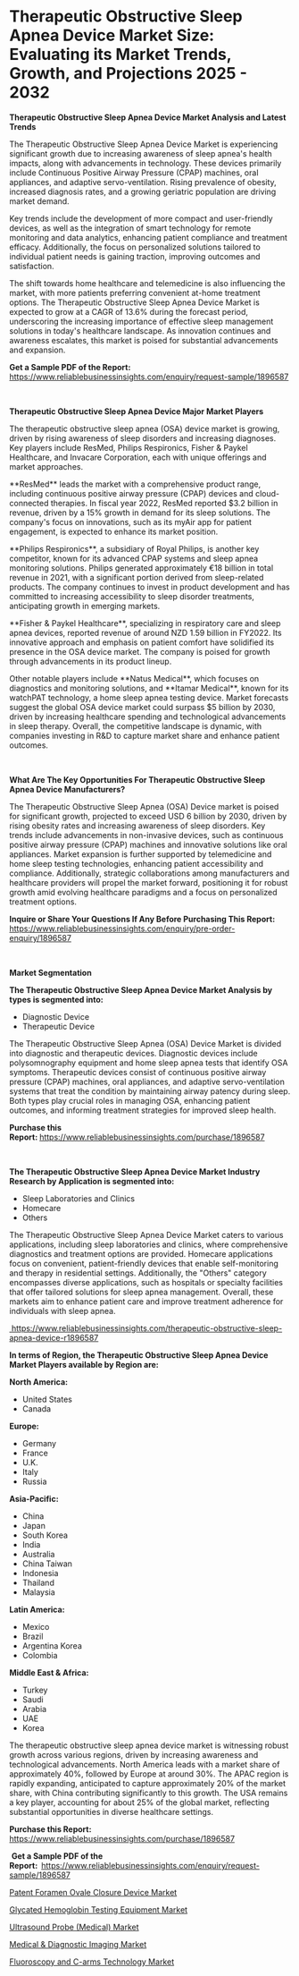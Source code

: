 <p><h1>Therapeutic Obstructive Sleep Apnea Device Market Size: Evaluating its Market Trends, Growth, and Projections 2025 - 2032</h1></p><p><strong>Therapeutic Obstructive Sleep Apnea Device Market Analysis and Latest Trends</strong></p>
<p><p>The Therapeutic Obstructive Sleep Apnea Device Market is experiencing significant growth due to increasing awareness of sleep apnea's health impacts, along with advancements in technology. These devices primarily include Continuous Positive Airway Pressure (CPAP) machines, oral appliances, and adaptive servo-ventilation. Rising prevalence of obesity, increased diagnosis rates, and a growing geriatric population are driving market demand.</p><p>Key trends include the development of more compact and user-friendly devices, as well as the integration of smart technology for remote monitoring and data analytics, enhancing patient compliance and treatment efficacy. Additionally, the focus on personalized solutions tailored to individual patient needs is gaining traction, improving outcomes and satisfaction.</p><p>The shift towards home healthcare and telemedicine is also influencing the market, with more patients preferring convenient at-home treatment options. The Therapeutic Obstructive Sleep Apnea Device Market is expected to grow at a CAGR of 13.6% during the forecast period, underscoring the increasing importance of effective sleep management solutions in today's healthcare landscape. As innovation continues and awareness escalates, this market is poised for substantial advancements and expansion.</p></p>
<p><strong>Get a Sample PDF of the Report:&nbsp;</strong> <a href="https://www.reliablebusinessinsights.com/enquiry/request-sample/1896587?utm_campaign=1847&utm_medium=2&utm_source=Github&utm_content=ia&utm_term=05032025&utm_id=therapeutic-obstructive-sleep-apnea-device">https://www.reliablebusinessinsights.com/enquiry/request-sample/1896587</a></p>
<p>&nbsp;</p>
<p><strong>Therapeutic Obstructive Sleep Apnea Device Major Market Players</strong></p>
<p><p>The therapeutic obstructive sleep apnea (OSA) device market is growing, driven by rising awareness of sleep disorders and increasing diagnoses. Key players include ResMed, Philips Respironics, Fisher & Paykel Healthcare, and Invacare Corporation, each with unique offerings and market approaches.</p><p>**ResMed** leads the market with a comprehensive product range, including continuous positive airway pressure (CPAP) devices and cloud-connected therapies. In fiscal year 2022, ResMed reported $3.2 billion in revenue, driven by a 15% growth in demand for its sleep solutions. The company's focus on innovations, such as its myAir app for patient engagement, is expected to enhance its market position.</p><p>**Philips Respironics**, a subsidiary of Royal Philips, is another key competitor, known for its advanced CPAP systems and sleep apnea monitoring solutions. Philips generated approximately €18 billion in total revenue in 2021, with a significant portion derived from sleep-related products. The company continues to invest in product development and has committed to increasing accessibility to sleep disorder treatments, anticipating growth in emerging markets.</p><p>**Fisher & Paykel Healthcare**, specializing in respiratory care and sleep apnea devices, reported revenue of around NZD 1.59 billion in FY2022. Its innovative approach and emphasis on patient comfort have solidified its presence in the OSA device market. The company is poised for growth through advancements in its product lineup.</p><p>Other notable players include **Natus Medical**, which focuses on diagnostics and monitoring solutions, and **Itamar Medical**, known for its watchPAT technology, a home sleep apnea testing device. Market forecasts suggest the global OSA device market could surpass $5 billion by 2030, driven by increasing healthcare spending and technological advancements in sleep therapy. Overall, the competitive landscape is dynamic, with companies investing in R&D to capture market share and enhance patient outcomes.</p></p>
<p>&nbsp;</p>
<p><strong>What Are The Key Opportunities For Therapeutic Obstructive Sleep Apnea Device Manufacturers?</strong></p>
<p><p>The Therapeutic Obstructive Sleep Apnea (OSA) Device market is poised for significant growth, projected to exceed USD 6 billion by 2030, driven by rising obesity rates and increasing awareness of sleep disorders. Key trends include advancements in non-invasive devices, such as continuous positive airway pressure (CPAP) machines and innovative solutions like oral appliances. Market expansion is further supported by telemedicine and home sleep testing technologies, enhancing patient accessibility and compliance. Additionally, strategic collaborations among manufacturers and healthcare providers will propel the market forward, positioning it for robust growth amid evolving healthcare paradigms and a focus on personalized treatment options.</p></p>
<p><strong>Inquire or Share Your Questions If Any Before Purchasing This Report:</strong> <a href="https://www.reliablebusinessinsights.com/enquiry/pre-order-enquiry/1896587?utm_campaign=1847&utm_medium=2&utm_source=Github&utm_content=ia&utm_term=05032025&utm_id=therapeutic-obstructive-sleep-apnea-device">https://www.reliablebusinessinsights.com/enquiry/pre-order-enquiry/1896587</a></p>
<p>&nbsp;</p>
<p><strong>Market Segmentation</strong></p>
<p><strong>The Therapeutic Obstructive Sleep Apnea Device Market Analysis by types is segmented into:</strong></p>
<p><ul><li>Diagnostic Device</li><li>Therapeutic Device</li></ul></p>
<p><p>The Therapeutic Obstructive Sleep Apnea (OSA) Device Market is divided into diagnostic and therapeutic devices. Diagnostic devices include polysomnography equipment and home sleep apnea tests that identify OSA symptoms. Therapeutic devices consist of continuous positive airway pressure (CPAP) machines, oral appliances, and adaptive servo-ventilation systems that treat the condition by maintaining airway patency during sleep. Both types play crucial roles in managing OSA, enhancing patient outcomes, and informing treatment strategies for improved sleep health.</p></p>
<p><strong>Purchase this Report:&nbsp;</strong><a href="https://www.reliablebusinessinsights.com/purchase/1896587?utm_campaign=1847&utm_medium=2&utm_source=Github&utm_content=ia&utm_term=05032025&utm_id=therapeutic-obstructive-sleep-apnea-device">https://www.reliablebusinessinsights.com/purchase/1896587</a></p>
<p>&nbsp;</p>
<p><strong>The Therapeutic Obstructive Sleep Apnea Device Market Industry Research by Application is segmented into:</strong></p>
<p><ul><li>Sleep Laboratories and Clinics</li><li>Homecare</li><li>Others</li></ul></p>
<p><p>The Therapeutic Obstructive Sleep Apnea Device Market caters to various applications, including sleep laboratories and clinics, where comprehensive diagnostics and treatment options are provided. Homecare applications focus on convenient, patient-friendly devices that enable self-monitoring and therapy in residential settings. Additionally, the "Others" category encompasses diverse applications, such as hospitals or specialty facilities that offer tailored solutions for sleep apnea management. Overall, these markets aim to enhance patient care and improve treatment adherence for individuals with sleep apnea.</p></p>
<p><a href="https://www.reliablebusinessinsights.com/therapeutic-obstructive-sleep-apnea-device-r1896587?utm_campaign=1847&utm_medium=2&utm_source=Github&utm_content=ia&utm_term=05032025&utm_id=therapeutic-obstructive-sleep-apnea-device">&nbsp;https://www.reliablebusinessinsights.com/therapeutic-obstructive-sleep-apnea-device-r1896587</a></p>
<p><strong>In terms of Region, the Therapeutic Obstructive Sleep Apnea Device Market Players available by Region are:</strong></p>
<p>
    <p> <strong> North America: </strong>
        <ul>
            <li>United States</li>
            <li>Canada</li>
        </ul>
        </p> 
    <p> <strong> Europe: </strong>
        <ul>
            <li>Germany</li>
            <li>France</li>
            <li>U.K.</li>
            <li>Italy</li>
            <li>Russia</li>
        </ul>
        </p> 
    <p> <strong> Asia-Pacific: </strong>
        <ul>
            <li>China</li>
            <li>Japan</li>
            <li>South Korea</li>
            <li>India</li>
            <li>Australia</li>
            <li>China Taiwan</li>
            <li>Indonesia</li>
            <li>Thailand</li>
            <li>Malaysia</li>
        </ul>
        </p> 
    <p> <strong> Latin America: </strong>
        <ul>
            <li>Mexico</li>
            <li>Brazil</li>
            <li>Argentina Korea</li>
            <li>Colombia</li>
        </ul>
        </p> 
    <p> <strong> Middle East & Africa: </strong>
        <ul>
            <li>Turkey</li>
            <li>Saudi</li>
            <li>Arabia</li>
            <li>UAE</li>
            <li>Korea</li>
        </ul>
    </p>
    </p>
<p><p>The therapeutic obstructive sleep apnea device market is witnessing robust growth across various regions, driven by increasing awareness and technological advancements. North America leads with a market share of approximately 40%, followed by Europe at around 30%. The APAC region is rapidly expanding, anticipated to capture approximately 20% of the market share, with China contributing significantly to this growth. The USA remains a key player, accounting for about 25% of the global market, reflecting substantial opportunities in diverse healthcare settings.</p></p>
<p><strong>Purchase this Report: </strong><a href="https://www.reliablebusinessinsights.com/purchase/1896587?utm_campaign=1847&utm_medium=2&utm_source=Github&utm_content=ia&utm_term=05032025&utm_id=therapeutic-obstructive-sleep-apnea-device">https://www.reliablebusinessinsights.com/purchase/1896587</a></p>
<p>&nbsp;<strong>Get a Sample PDF of the Report:&nbsp;&nbsp;</strong><a href="https://www.reliablebusinessinsights.com/enquiry/request-sample/1896587?utm_campaign=1847&utm_medium=2&utm_source=Github&utm_content=ia&utm_term=05032025&utm_id=therapeutic-obstructive-sleep-apnea-device">https://www.reliablebusinessinsights.com/enquiry/request-sample/1896587</a></p>
<p><strong></strong></p>
<p><p><a href="https://github.com/gakpasulgun/Market-Research-Report-List-1/blob/main/patent-foramen-ovale-closure-device-market.md?utm_campaign=1847&utm_medium=2&utm_source=Github&utm_content=ia&utm_term=05032025&utm_id=therapeutic-obstructive-sleep-apnea-device">Patent Foramen Ovale Closure Device Market</a></p><p><a href="https://github.com/perazaupun/Market-Research-Report-List-1/blob/main/glycated-hemoglobin-testing-equipment-market.md?utm_campaign=1847&utm_medium=2&utm_source=Github&utm_content=ia&utm_term=05032025&utm_id=therapeutic-obstructive-sleep-apnea-device">Glycated Hemoglobin Testing Equipment Market</a></p><p><a href="https://github.com/kitkaeberz5z/Market-Research-Report-List-1/blob/main/ultrasound-probe-medical-market.md?utm_campaign=1847&utm_medium=2&utm_source=Github&utm_content=ia&utm_term=05032025&utm_id=therapeutic-obstructive-sleep-apnea-device">Ultrasound Probe (Medical) Market</a></p><p><a href="https://github.com/snelldimkeod/Market-Research-Report-List-1/blob/main/medical-diagnostic-imaging-market.md?utm_campaign=1847&utm_medium=2&utm_source=Github&utm_content=ia&utm_term=05032025&utm_id=therapeutic-obstructive-sleep-apnea-device">Medical & Diagnostic Imaging Market</a></p><p><a href="https://github.com/edriceakeime/Market-Research-Report-List-1/blob/main/fluoroscopy-and-c-arms-technology-market.md?utm_campaign=1847&utm_medium=2&utm_source=Github&utm_content=ia&utm_term=05032025&utm_id=therapeutic-obstructive-sleep-apnea-device">Fluoroscopy and C-arms Technology Market</a></p></p>